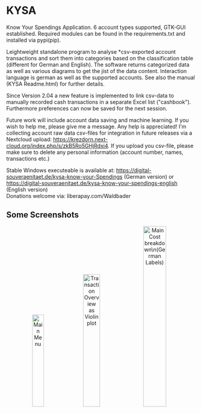 # KYSA

Know Your Spendings Application. 6 account types supported, GTK-GUI established. Required modules can be found in the requirements.txt and installed via pypi(pip). 

Leightweight standalone program to analyse *csv-exported account transactions and sort them into categories based on the classification table (different for German and English). The software returns categorized data as well as various diagrams to get the jist of the data content. Interaction language is german as well as the supported accounts. See also the manual (KYSA Readme.html) for further details.

Since Version 2.04 a new feature is implemented to link csv-data to manually recorded cash transactions in a separate Excel list ("cashbook"). Furthermore preferences can now be saved for the next session.

Future work will include account data saving and machine learning. If you wish to help me, please give me a message. Any help is appreciated! I'm collecting account raw data csv-files for integration in future releases via a Nextcloud upload: https://krezdorn.next-cloud.org/index.php/s/zkB5Ro5GHjRdxi4.
If you upload you csv-file, please make sure to delete any personal information (account number, names, transactions etc.)

Stable Windows executeable is available at: https://digital-souveraenitaet.de/kysa-know-your-Spendings (German version) or https://digital-souveraenitaet.de/kysa-know-your-spendings-english (English version)  
Donations welcome via: liberapay.com/Waldbader

## Some Screenshots
<p align="center">

 <img src="https://waldbadentutgut.de/wp-content/uploads/2021/01/KYSA_Mainv3-05_eng.png" width=25% title="Main Menu"/>
 <img src="https://waldbadentutgut.de/wp-content/uploads/2020/11/Violinplot.png" width=30% title="Transaction Overview as Violinplot"/>
 <img src="https://waldbadentutgut.de/wp-content/uploads/2021/01/Tortendiagramm-Hauptkostenbereiche.png" width=35% title="Main Cost breakdown\n(German Labels)"/>
 
</p>



